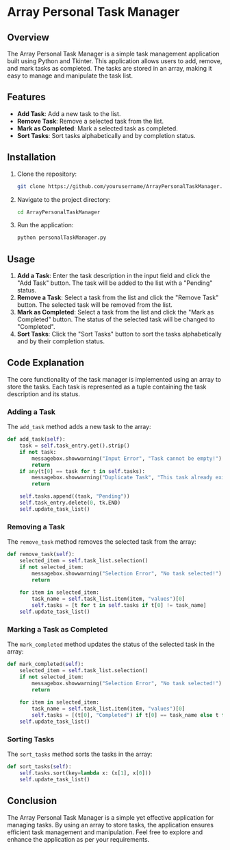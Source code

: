 # Array Personal Task Manager

## Overview

The Array Personal Task Manager is a simple task management application built using Python and Tkinter. This application allows users to add, remove, and mark tasks as completed. The tasks are stored in an array, making it easy to manage and manipulate the task list.

## Features

- **Add Task**: Add a new task to the list.
- **Remove Task**: Remove a selected task from the list.
- **Mark as Completed**: Mark a selected task as completed.
- **Sort Tasks**: Sort tasks alphabetically and by completion status.

## Installation

1. Clone the repository:
    ```bash
    git clone https://github.com/yourusername/ArrayPersonalTaskManager.git
    ```
2. Navigate to the project directory:
    ```bash
    cd ArrayPersonalTaskManager
    ```
3. Run the application:
    ```bash
    python personalTaskManager.py
    ```

## Usage

1. **Add a Task**: Enter the task description in the input field and click the "Add Task" button. The task will be added to the list with a "Pending" status.
2. **Remove a Task**: Select a task from the list and click the "Remove Task" button. The selected task will be removed from the list.
3. **Mark as Completed**: Select a task from the list and click the "Mark as Completed" button. The status of the selected task will be changed to "Completed".
4. **Sort Tasks**: Click the "Sort Tasks" button to sort the tasks alphabetically and by their completion status.

## Code Explanation

The core functionality of the task manager is implemented using an array to store the tasks. Each task is represented as a tuple containing the task description and its status.

### Adding a Task

The `add_task` method adds a new task to the array:
```python
def add_task(self):
    task = self.task_entry.get().strip()
    if not task:
        messagebox.showwarning("Input Error", "Task cannot be empty!")
        return
    if any(t[0] == task for t in self.tasks):
        messagebox.showwarning("Duplicate Task", "This task already exists!")
        return

    self.tasks.append((task, "Pending"))
    self.task_entry.delete(0, tk.END)
    self.update_task_list()
```

### Removing a Task

The `remove_task` method removes the selected task from the array:
```python
def remove_task(self):
    selected_item = self.task_list.selection()
    if not selected_item:
        messagebox.showwarning("Selection Error", "No task selected!")
        return
    
    for item in selected_item:
        task_name = self.task_list.item(item, "values")[0]
        self.tasks = [t for t in self.tasks if t[0] != task_name]
    self.update_task_list()
```

### Marking a Task as Completed

The `mark_completed` method updates the status of the selected task in the array:
```python
def mark_completed(self):
    selected_item = self.task_list.selection()
    if not selected_item:
        messagebox.showwarning("Selection Error", "No task selected!")
        return
    
    for item in selected_item:
        task_name = self.task_list.item(item, "values")[0]
        self.tasks = [(t[0], "Completed") if t[0] == task_name else t for t in self.tasks]
    self.update_task_list()
```

### Sorting Tasks

The `sort_tasks` method sorts the tasks in the array:
```python
def sort_tasks(self):
    self.tasks.sort(key=lambda x: (x[1], x[0]))
    self.update_task_list()
```

## Conclusion

The Array Personal Task Manager is a simple yet effective application for managing tasks. By using an array to store tasks, the application ensures efficient task management and manipulation. Feel free to explore and enhance the application as per your requirements.
